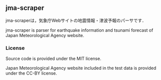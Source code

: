 ## jma-scraper

jma-scraperは，気象庁Webサイトの地震情報・津波予報のパーサです．

jma-scraper is parser for earthquake information and tsunami forecast of Japan Meteorological Agency website.

### License

Source code is provided under the MIT license.

Japan Meteorological Agency website included in the test data is provided under the CC-BY license.
